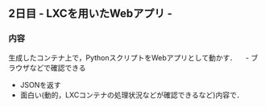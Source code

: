 ## 2日目 - LXCを用いたWebアプリ -
### 内容
生成したコンテナ上で，PythonスクリプトをWebアプリとして動かす．
　- ブラウザなどで確認できる
  - JSONを返す
  - 面白い(動的，LXCコンテナの処理状況などが確認できるなど)内容で．
